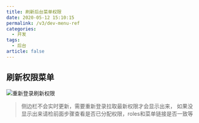 ```yaml
---
title: 刷新后台菜单权限
date: 2020-05-12 15:10:15
permalink: /v3/dev-menu-ref
categories: 
  - 开发
tags: 
  - 后台
article: false
---
```


## 刷新权限菜单

<img :src="$withBase('/img-v3/dev/adminweblogout.jpg')" alt="重新登录刷新权限">

> 侧边栏不会实时更新，需要重新登录拉取最新权限才会显示出来，
> 如果没显示出来请检前面步骤查看是否已分配权限，roles和菜单链接是否一致等
